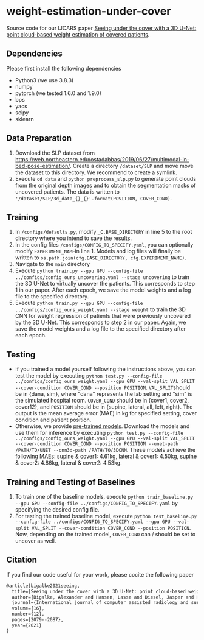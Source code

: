 # weight-estimation-under-cover
Source code for our IJCARS paper [Seeing under the cover with a 3D U-Net: point cloud-based weight estimation of covered patients](https://link.springer.com/article/10.1007/s11548-021-02476-0).

## Dependencies
Please first install the following dependencies
* Python3 (we use 3.8.3)
* numpy
* pytorch (we tested 1.6.0 and 1.9.0)
* bps
* yacs
* scipy
* sklearn

## Data Preparation
1. Download the SLP dataset from https://web.northeastern.edu/ostadabbas/2019/06/27/multimodal-in-bed-pose-estimation/. Create a directory `/dataset/SLP` and move move the dataset to this directory. We recommend to create a symlink.
2. Execute `cd data` and `python preprocess_slp.py` to generate point clouds from the original depth images and to obtain the segmentation masks of uncovered patients. The data is written to `'/dataset/SLP/3d_data_{}_{}'.format(POSITION, COVER_COND)`.

## Training
1. In `/configs/defaults.py`, modify `_C.BASE_DIRECTORY` in line 5 to the root directory where you intend to save the results.
2. In the config files `/configs/CONFIG_TO_SPECIFY.yaml`, you can optionally modify `EXPERIMENT_NAME`in line 1. Models and log files will finally be written to `os.path.join(cfg.BASE_DIRECTORY, cfg.EXPERIMENT_NAME)`.
3. Navigate to the `main` directory
4. Execute `python train.py --gpu GPU --config-file ../configs/config_ours_uncovering.yaml --stage uncovering` to train the 3D U-Net to virtually uncover the patients. This corresponds to step 1 in our paper. After each epoch, we save the model weights and a log file to the specified directory.
5. Execute `python train.py --gpu GPU --config-file ../configs/config_ours_weight.yaml --stage weight` to train the 3D CNN for weight regression of patients that were previously uncovered by the 3D U-Net. This corresponds to step 2 in our paper. Again, we save the model weights and a log file to the specified directory after each epoch.

## Testing
* If you trained a model yourself following the instructions above, you can test the model by executing `python test.py --config-file ../configs/config_ours_weight.yaml --gpu GPU --val-split VAL_SPLIT --cover-condition COVER_COND --position POSITION`. `VAL_SPLIT`should be in {dana, sim}, where "dana" represents the lab setting and "sim" is the simulated hospital room. `COVER_COND` should be in {cover1, cover2, cover12}, and `POSITION` should be in {supine, lateral, all, left, right}. The output is the mean average error (MAE) in kg for specified setting, cover condition and patient position.
* Otherwise, we provide [pre-trained models](https://drive.google.com/drive/folders/1Bxw9qvqCxOL7YT55c_WtnsmvkTgQ9kp9). Download the models and use them for inference by executing `python test.py --config-file ../configs/config_ours_weight.yaml --gpu GPU --val-split VAL_SPLIT --cover-condition COVER_COND --position POSITION --unet-path /PATH/TO/UNET --cnn3d-path /PATH/TO/3DCNN`. These models achieve the following MAEs: supine & cover1: 4.61kg, lateral & cover1: 4.50kg, supine & cover2: 4.86kg, lateral & cover2: 4.53kg.

## Training and Testing of Baselines
1. To train one of the baseline models, execute `python train_baseline.py --gpu GPU --config-file ../configs/CONFIG_TO_SPECIFY.yaml` by specifying the desired config file.
2. For testing the trained baseline model, execute `python test_baseline.py --config-file ../configs/CONFIG_TO_SPECIFY.yaml --gpu GPU --val-split VAL_SPLIT --cover-condition COVER_COND --position POSITION`. Now, depending on the trained model, `COVER_COND` can / should be set to uncover as well.

## Citation
If you find our code useful for your work, please cocite the following paper
```latex
@article{bigalke2021seeing,
  title={Seeing under the cover with a 3D U-Net: point cloud-based weight estimation of covered patients},
  author={Bigalke, Alexander and Hansen, Lasse and Diesel, Jasper and Heinrich, Mattias P},
  journal={International journal of computer assisted radiology and surgery},
  volume={16},
  number={12},
  pages={2079--2087},
  year={2021}
}
```

